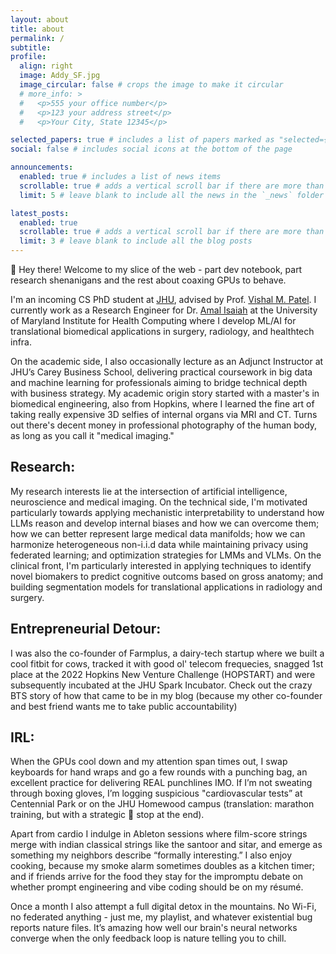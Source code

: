 ```yaml
---
layout: about
title: about
permalink: /
subtitle:
profile:
  align: right
  image: Addy_SF.jpg
  image_circular: false # crops the image to make it circular
  # more_info: >
  #   <p>555 your office number</p>
  #   <p>123 your address street</p>
  #   <p>Your City, State 12345</p>

selected_papers: true # includes a list of papers marked as "selected={true}"
social: false # includes social icons at the bottom of the page

announcements:
  enabled: true # includes a list of news items
  scrollable: true # adds a vertical scroll bar if there are more than 3 news items
  limit: 5 # leave blank to include all the news in the `_news` folder

latest_posts:
  enabled: true
  scrollable: true # adds a vertical scroll bar if there are more than 3 new posts items
  limit: 3 # leave blank to include all the blog posts
---
```


:wave: Hey there! Welcome to my slice of the web - part dev notebook, part research shenanigans and the rest about coaxing GPUs to behave.

I'm an incoming CS PhD student at [JHU](jhu.edu), advised by Prof. [Vishal M. Patel](https://engineering.jhu.edu/faculty/vishal-patel/). I currently work as a Research Engineer for Dr. [Amal Isaiah](isaiahlab.org) at the University of Maryland Institute for Health Computing where I develop ML/AI for translational biomedical applications in surgery, radiology, and healthtech infra.

On the academic side, I also occasionally lecture as an Adjunct Instructor at JHU’s Carey Business School, delivering practical coursework in big data and machine learning for professionals aiming to bridge technical depth with business strategy. My academic origin story started with a master's in biomedical engineering, also from Hopkins, where I learned the fine art of taking really expensive 3D selfies of internal organs via MRI and CT. Turns out there's decent money in professional photography of the human body, as long as you call it "medical imaging."

## Research:

My research interests lie at the intersection of artificial intelligence, neuroscience and medical imaging. On the technical side, I'm motivated particularly towards applying mechanistic interpretability to understand how LLMs reason and develop internal biases and how we can overcome them; how we can better represent large medical data manifolds; how we can harmonize heterogeneous non-i.i.d data while maintaining privacy using federated learning; and optimization strategies for LMMs and VLMs. On the clinical front, I'm particularly interested in applying techniques to identify novel biomakers to predict cognitive outcoms based on gross anatomy; and building segmentation models for translational applications in radiology and surgery.

## Entrepreneurial Detour:

I was also the co-founder of Farmplus, a dairy-tech startup where we built a cool fitbit for cows, tracked it with good ol' telecom frequecies, snagged 1st place at the 2022 Hopkins New Venture Challenge (HOPSTART) and were subsequently incubated at the JHU Spark Incubator. Check out the crazy BTS story of how that came to be in my blog (because my other co-founder and best friend wants me to take public accountability)

## IRL:

When the GPUs cool down and my attention span times out, I swap keyboards for hand wraps and go a few rounds with a punching bag, an excellent practice for delivering REAL punchlines IMO. If I’m not sweating through boxing gloves, I’m logging suspicious "cardiovascular tests” at Centennial Park or on the JHU Homewood campus (translation: marathon training, but with a strategic 🧋 stop at the end).

Apart from cardio I indulge in Ableton sessions where film-score strings merge with indian classical strings like the santoor and sitar, and emerge as something my neighbors describe “formally interesting.” I also enjoy cooking, because my smoke alarm sometimes doubles as a kitchen timer; and if friends arrive for the food they stay for the impromptu debate on whether prompt engineering and vibe coding should be on my résumé.

Once a month I also attempt a full digital detox in the mountains. No Wi-Fi, no federated anything - just me, my playlist, and whatever existential bug reports nature files. It’s amazing how well our brain's neural networks converge when the only feedback loop is nature telling you to chill.
